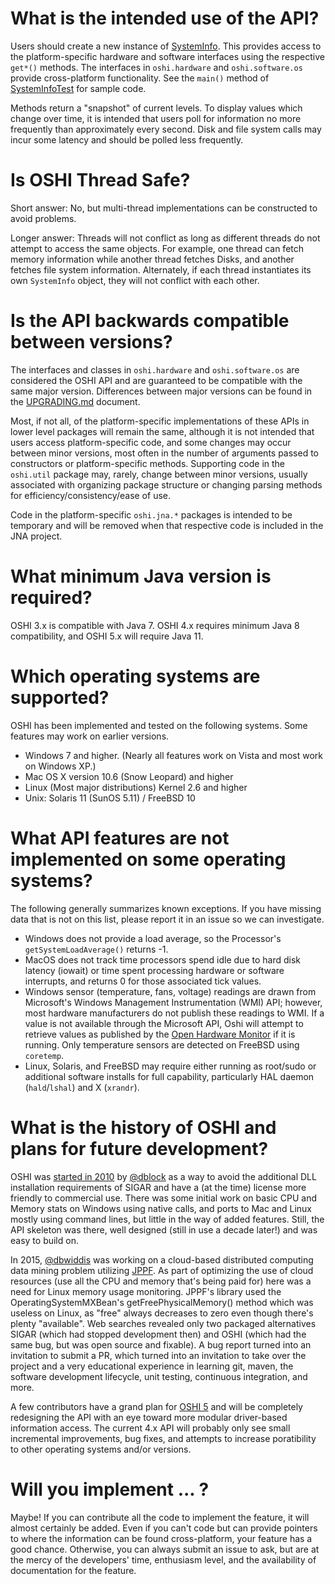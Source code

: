 What is the intended use of the API?
========
Users should create a new instance of [SystemInfo](http://oshi.github.io/oshi/apidocs/oshi/SystemInfo.html). This provides access to the platform-specific hardware and software interfaces using the respective `get*()` methods. The interfaces in `oshi.hardware` and `oshi.software.os` provide cross-platform functionality. See the `main()` method of [SystemInfoTest](https://github.com/oshi/oshi/blob/master/oshi-core/src/test/java/oshi/SystemInfoTest.java) for sample code.

Methods return a "snapshot" of current levels. To display values which change over time, it is intended that users poll for information no more frequently than approximately every second. Disk and file system calls may incur some latency and should be polled less frequently. 

Is OSHI Thread Safe?
========
Short answer: No, but multi-thread implementations can be constructed to avoid problems.

Longer answer: Threads will not conflict as long as different threads do not attempt to access the same objects.  For example, one thread can fetch memory information while another thread fetches Disks, and another fetches file system information.  Alternately, if each thread instantiates its own `SystemInfo` object, they will not conflict with each other.  

Is the API backwards compatible between versions?
========
The interfaces and classes in `oshi.hardware` and `oshi.software.os` are considered the OSHI API and are guaranteed to be compatible with the same major version. Differences between major versions can be found in the [UPGRADING.md](UPGRADING.md) document.  

Most, if not all, of the platform-specific implementations of these APIs in lower level packages will remain the same, although it is not intended that users access platform-specific code, and some changes may occur between minor versions, most often in the number of arguments passed to constructors or platform-specific methods. Supporting code in the `oshi.util` package may, rarely, change between minor versions, usually associated with organizing package structure or changing parsing methods for efficiency/consistency/ease of use.

Code in the platform-specific `oshi.jna.*` packages is intended to be temporary and will be removed when that respective code is included in the JNA project.

What minimum Java version is required?
========
OSHI 3.x is compatible with Java 7.  OSHI 4.x requires minimum Java 8 compatibility, and OSHI 5.x will require Java 11.  

Which operating systems are supported?
========
OSHI has been implemented and tested on the following systems.  Some features may work on earlier versions.
* Windows 7 and higher.  (Nearly all features work on Vista and most work on Windows XP.)
* Mac OS X version 10.6 (Snow Leopard) and higher
* Linux (Most major distributions) Kernel 2.6 and higher
* Unix: Solaris 11 (SunOS 5.11) / FreeBSD 10


What API features are not implemented on some operating systems?
========
The following generally summarizes known exceptions. If you have missing data that is not on this list, please report it in an issue so we can investigate.
* Windows does not provide a load average, so the Processor's `getSystemLoadAverage()` returns -1.
* MacOS does not track time processors spend idle due to hard disk latency (iowait) or time spent processing hardware or software interrupts, and returns 0 for those associated tick values.
* Windows sensor (temperature, fans, voltage) readings are drawn from Microsoft's Windows Management Instrumentation (WMI) API; however, most hardware manufacturers do not publish these readings to WMI. If a value is not available through the Microsoft API, Oshi will attempt to retrieve values as published by the [Open Hardware Monitor](http://openhardwaremonitor.org/) if it is running.  Only temperature sensors are detected on FreeBSD using `coretemp`.
* Linux, Solaris, and FreeBSD may require either running as root/sudo or additional software installs for full capability, particularly HAL daemon (`hald`/`lshal`) and X (`xrandr`).

What is the history of OSHI and plans for future development?
========
OSHI was [started in 2010](https://code.dblock.org/2010/06/23/introducing-oshi-operating-system-and-hardware-information-java.html) 
by [@dblock](https://github.com/dblock) as a way to avoid the additional DLL installation requirements of SIGAR and have a (at the time)
license more friendly to commercial use. There was some initial work on basic CPU and Memory stats on Windows using native calls,
and ports to Mac and Linux mostly using command lines, but little in the way of added features. Still, the API skeleton was there,
well designed (still in use a decade later!) and was easy to build on.

In 2015, [@dbwiddis](https://github.com/dbwiddis) was working on a cloud-based distributed computing data mining problem utilizing 
[JPPF](https://jppf.org/). As part of optimizing the use of cloud resources (use all the CPU and memory that's being paid for) 
here was a need for Linux memory usage monitoring. JPPF's library used the OperatingSystemMXBean's getFreePhysicalMemory() method 
which was useless on Linux, as "free" always decreases to zero even though there's plenty "available". Web searches revealed only
two packaged alternatives SIGAR (which had stopped development then) and OSHI (which had the same bug, but was open source and fixable). 
A bug report turned into an invitation to submit a PR, which turned into an invitation to take over the project and a very educational
experience in learning git, maven, the software development lifecycle, unit testing, continuous integration, and more.

A few contributors have a grand plan for [OSHI 5](https://github.com/oshi/oshi5) and will be completely redesigning the API with
an eye toward more modular driver-based information access.  The current 4.x API will probably only see small incremental improvements, 
bug fixes, and attempts to increase poratibility to other operating systems and/or versions.  

Will you implement ... ?
========
Maybe!  If you can contribute all the code to implement the feature, it will almost certainly be added.  Even if you can't code but can provide pointers to where the information can be found cross-platform, your feature has a good chance. Otherwise, you can always submit an issue to ask, but are at the mercy of the developers' time, enthusiasm level, and the availability of documentation for the feature.
